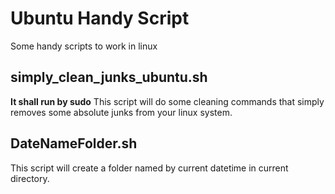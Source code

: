 # Ubuntu Handy Script
Some handy scripts to work in linux

## simply_clean_junks_ubuntu.sh
**It shall run by sudo**
This script will do some cleaning commands that simply removes some absolute junks from your linux system.

## DateNameFolder.sh
This script will create a folder named by current datetime in current directory.
